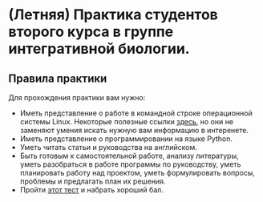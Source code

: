 # (Летняя) Практика студентов второго курса в группе интегративной биологии.

## Правила практики
Для прохождения практики вам нужно:
- Иметь представление о работе в командной строке операционной системы Linux. Некоторые полезные ссылки [здесь](https://github.com/intbio/IntBioEdu/blob/master/ITcc.md), но они не заменяют умения искать нужную вам информацию в интеренете.
- Иметь представление о программировании на языке Python.
- Уметь читать статьи и руководства на английском.
- Быть готовым к самостоятельной работе, анализу литературы, уметь разобраться в работе программы по руководству, уметь планировать работу над проектом, уметь формулировать вопросы, проблемы и предлагать план их решения.
- Пройти [этот тест](https://forms.gle/1DE3dSeeTNXy8zVW8) и набрать хороший бал.
